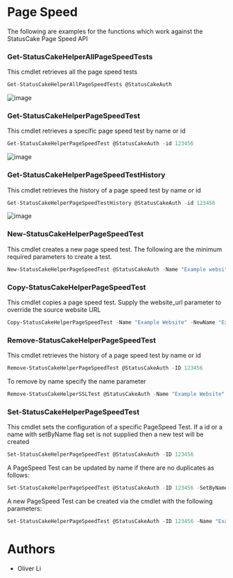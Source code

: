 # Page Speed

The following are examples for the functions which work against the StatusCake Page Speed API

### Get-StatusCakeHelperAllPageSpeedTests
This cmdlet retrieves all the page speed tests

```powershell
Get-StatusCakeHelperAllPageSpeedTests @StatusCakeAuth
```
![image](https://user-images.githubusercontent.com/30263630/32909663-0aadd942-caff-11e7-9b72-3a24ae6e426a.png)

### Get-StatusCakeHelperPageSpeedTest
This cmdlet retrieves a specific page speed test by name or id

```powershell
Get-StatusCakeHelperPageSpeedTest @StatusCakeAuth -id 123456
```
![image](https://user-images.githubusercontent.com/30263630/32909708-2290d6f4-caff-11e7-8470-42d591ed146e.png)


### Get-StatusCakeHelperPageSpeedTestHistory
This cmdlet retrieves the history of a page speed test by name or id

```powershell
Get-StatusCakeHelperPageSpeedTestHistory @StatusCakeAuth -id 123456
```
![image](https://user-images.githubusercontent.com/30263630/32909743-3b697f6e-caff-11e7-868a-6ea7c48cfe76.png)

### New-StatusCakeHelperPageSpeedTest
This cmdlet creates a new page speed test. The following are the minimum required parameters to create a test.

```powershell
New-StatusCakeHelperPageSpeedTest @StatusCakeAuth -Name "Example website" -website_url "https://www.example.com" -checkrate 30 -location_iso UK
```

### Copy-StatusCakeHelperPageSpeedTest
This cmdlet copies a page speed test. Supply the website_url parameter to override the source website URL

```powershell
Copy-StatusCakeHelperPageSpeedTest -Name "Example Website" -NewName "Example Website - Copy"
```

### Remove-StatusCakeHelperPageSpeedTest
This cmdlet retrieves the history of a page speed test by name or id

```powershell
Remove-StatusCakeHelperPageSpeedTest @StatusCakeAuth -ID 123456
```
To remove by name specify the name parameter
```powershell
Remove-StatusCakeHelperSSLTest @StatusCakeAuth -Name "Example Website"
```

### Set-StatusCakeHelperPageSpeedTest
This cmdlet sets the configuration of a specific PageSpeed Test. If a id or a name with setByName flag set is not supplied then a new test will be created

```powershell
Set-StatusCakeHelperPageSpeedTest @StatusCakeAuth -ID 123456
```
A PageSpeed Test can be updated by name if there are no duplicates as follows:
```powershell
Set-StatusCakeHelperPageSpeedTest @StatusCakeAuth -ID 123456 -SetByName -name "Example website" -website_url "https://www.example.com" -location_iso UK -checkrate 60 -Verbose 
```
A new PageSpeed Test can be created via the cmdlet with the following parameters:
```powershell
Set-StatusCakeHelperPageSpeedTest @StatusCakeAuth -ID 123456 -Name "Example website" -website_url "https://www.example.com" -checkrate 30 -location_iso UK
```

# Authors
- Oliver Li